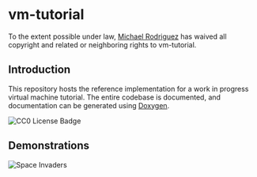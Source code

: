 # vm-tutorial

To the extent possible under law, [Michael Rodriguez](https://github.com/kaichiuchu)
has waived all copyright and related or neighboring rights to vm-tutorial.

## Introduction

This repository hosts the reference implementation for a work in progress
virtual machine tutorial. The entire codebase is documented, and documentation
can be generated using [Doxygen](https://www.doxygen.nl/index.html).

![CC0 License Badge](http://i.creativecommons.org/p/zero/1.0/88x31.png)

## Demonstrations

![Space Invaders](https://user-images.githubusercontent.com/88908600/135540737-e50c72e6-2a6f-4c93-8850-472041625f53.gif)
